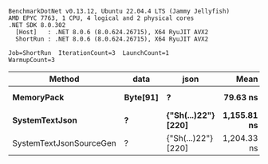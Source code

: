 ```

BenchmarkDotNet v0.13.12, Ubuntu 22.04.4 LTS (Jammy Jellyfish)
AMD EPYC 7763, 1 CPU, 4 logical and 2 physical cores
.NET SDK 8.0.302
  [Host]   : .NET 8.0.6 (8.0.624.26715), X64 RyuJIT AVX2
  ShortRun : .NET 8.0.6 (8.0.624.26715), X64 RyuJIT AVX2

Job=ShortRun  IterationCount=3  LaunchCount=1  
WarmupCount=3  

```
| Method                  | data     | json                | Mean        | Error     | StdDev   | Min         | Max         | Gen0   | Allocated |
|------------------------ |--------- |-------------------- |------------:|----------:|---------:|------------:|------------:|-------:|----------:|
| **MemoryPack**              | **Byte[91]** | **?**                   |    **79.63 ns** |  **25.76 ns** | **1.412 ns** |    **78.00 ns** |    **80.52 ns** | **0.0019** |     **168 B** |
| **SystemTextJson**          | **?**        | **{&quot;Sh(...)22&quot;} [220]** | **1,155.81 ns** |  **53.75 ns** | **2.946 ns** | **1,152.41 ns** | **1,157.62 ns** | **0.0019** |     **168 B** |
| SystemTextJsonSourceGen | ?        | {&quot;Sh(...)22&quot;} [220] | 1,204.33 ns | 107.93 ns | 5.916 ns | 1,197.57 ns | 1,208.56 ns | 0.0019 |     168 B |

